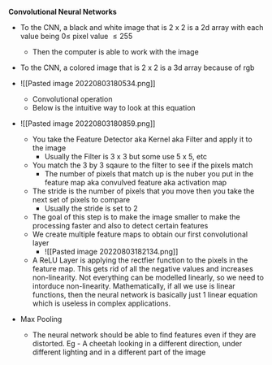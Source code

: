 **Convolutional Neural Networks**

- To the CNN, a black and white image that is 2 x 2 is a 2d array with each value being $0\le$ pixel value $\le255$
	- Then the computer is able to work with the image
- To the CNN, a colored image that is 2 x 2 is a 3d array because of rgb
- ![[Pasted image 20220803180534.png]]
	- Convolutional operation
	- Below is the intuitive way to look at this equation
- ![[Pasted image 20220803180859.png]]
	- You take the Feature Detector aka Kernel aka Filter and apply it to the image
		- Usually the Filter is 3 x 3 but some use 5 x 5, etc
	- You match the 3 by 3 sqaure to the filter to see if the pixels match
		- The number of pixels that match up is the nuber you put in the feature map aka convulved feature aka activation map
	- The stride is the number of pixels that you move then you take the next set of pixels to compare
		- Usually the stride is set to 2
	- The goal of this step is to make the image smaller to make the processing faster and also to detect certain features
	- We create multiple feature maps to obtain our first convolutional layer
		- ![[Pasted image 20220803182134.png]]
	- A ReLU Layer is applying the rectfier function to the pixels in the feature map. This gets rid of all the negative values and increases non-linearity. Not everything can be modelled linearly, so we need to intorduce non-linearity. Mathematically, if all we use is linear functions, then the neural network is basically just 1 linear equation which is useless in complex applications.


- Max Pooling
	- The neural network should be able to find features even if they are distorted. Eg - A cheetah looking in a different direction, under different lighting and in a different part of the image



